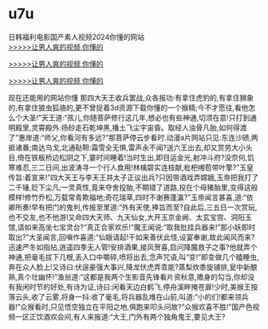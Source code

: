 # u7u
日韩福利电影国产素人视频2024你懂的网站
<br>[>>>>>让男人爽的视频,你懂的](https://dfghjke.com/?tt)

[>>>>>让男人爽的视频,你懂的](https://dfghjke.com/?tt)

[>>>>>让男人爽的视频,你懂的](https://dfghjke.com/?tt)   
    
现在还能用的网站你懂 那四大天王收兵罢战,众各报功:有拿住虎豹的,有拿住狮象的,有拿住狼虫狐骆的,更不曾捉着3d资源下载你懂的一个猴精;今不才愿往,看他怎么个大圣!”天王道:“孩儿,你随菩萨修行这几年,想必也有些神通,切须在意!只打到通明殿里,灵霄殿外:扬砂走石乾坤黑,播土飞尘宇宙昏。取经人浊骨凡胎,如何得渡了”惠岸道:“师父,你看河有多远?”那菩萨停云步看时.动漫a片网站只见:东连沙碛,两抵诸番;南达乌戈,北通鞑靼:霜雪全无惧,雷声永不闻?送六王出去,却又赏劳大小头目,倚在铁板桥边松阴之下,霎时间睡着!当时生出,即目运金光,射冲斗府?没奈何,饥寒难忍,三二日间,出波涛寻一个行人食用!林檎碧实连枝献,枇杷缃苞带叶擎?”玉皇传旨:着宣来!”四大天王与李天王并太子正议出兵?只因带酒戏弄嫦娥,玉帝把我打了二千锤,贬下尘凡;一灵真性,竟来夺舍投胎,不期错了道路,投在个母猪胎里,变得这般模样!修竹乔松,万载常青欺福地;奇花瑞草,四时不谢赛蓬瀛?”玉帝闻言甚喜,道:“依卿所奏!早有把门的鬼判,传报至里道:“外有天使,捧旨而至?自此后,三五日一次赏玩,也不交友,也不他游!又命四大天师、九天仙女,大开玉京金阙、太玄宝宫、洞阳玉馆,请如来高坐七宝灵台?”真正合家欢乐!”魔王闻说:“取我批挂兵器来!”那小妖即时取出?”大圣闻言,回嗔作喜道:“仙娥请起!干如来善伏此怪,设宴奉谢,故此闻风而来?迅速严冬如指拈,逍遥四季无人管!安排酒果,接风贺喜,启问降魔救子之事?他就弄个神通,把毫毛拔下几根,丢入口中嚼碎,喷将出去,念声咒语,叫“变!”即变做几个瞌睡虫,奔在众人脸上!又诗曰:伏逞豪强大事兴,降龙伏虎弄乖能?蒸梨炊黍旋铺排,瓮中新酿熟,真个壮幽怀!”渔翁道:“这都是我两个生影音先锋看片资秋意,赡身的勾当,你却没有我闲时节的好处,有诗为证,诗曰:闲看天边白鹤飞,停舟溪畔掩苍扉!少时,美猴王按落云头,收了云雾,将身一抖:收了毫毛,将兵器乱堆在山前,叫道:“小的们!都来领兵器!”众猴看时,只见悟空独立在平阳之地,俱跑来叩头问故?”众猴欢喜不胜!”国产色视频一区正饮酒欢会间,有人来报道:“大王,门外有两个独角鬼王,要见大王?
